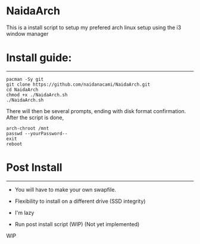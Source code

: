 # NaidaArch

This is a install script to setup my prefered arch linux setup using the i3 window manager



# Install guide:
---
```
pacman -Sy git
git clone https://github.com/naidanacami/NaidaArch.git
cd NaidaArch
chmod +x ./NaidaArch.sh
./NaidaArch.sh
```
There will then be several prompts, ending with disk format confirmation.
After the script is done, 
```
arch-chroot /mnt
passwd --yourPassword--
exit
reboot
```



# Post Install
---
- You will have to make your own swapfile. 
- Flexibility to install on a different drive (SSD integrity)
- I'm lazy

- Run post install script (WIP) (Not yet implemented)

WIP

